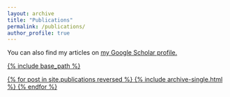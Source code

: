 ```yaml
---
layout: archive
title: "Publications"
permalink: /publications/
author_profile: true
---
```


You can also find my articles on <u><a href="https://scholar.google.com/citations?user=hc4y0ZsAAAAJ&hl=en">my Google Scholar profile</a>.

{% include base_path %}

{% for post in site.publications reversed %}
  {% include archive-single.html %}
{% endfor %}
